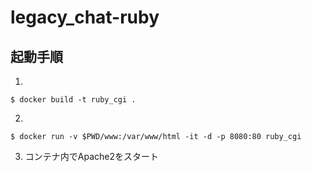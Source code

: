 # legacy_chat-ruby

## 起動手順

1.
```
$ docker build -t ruby_cgi .
```
2.
```
$ docker run -v $PWD/www:/var/www/html -it -d -p 8080:80 ruby_cgi
```
3. コンテナ内でApache2をスタート
